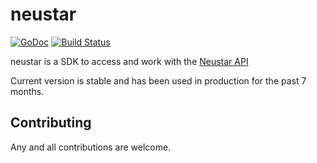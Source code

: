 # neustar 

[![GoDoc](https://godoc.org/github.com/briandowns/neustar?status.svg)](https://godoc.org/github.com/briandowns/neustar) [![Build Status](https://travis-ci.org/briandowns/neustar.svg?branch=master)](https://travis-ci.org/briandowns/neustar)

neustar is a SDK to access and work with the [Neustar API](https://apidocs.wpm.neustar.biz/)

Current version is stable and has been used in production for the past 7 months.

## Contributing

Any and all contributions are welcome.

